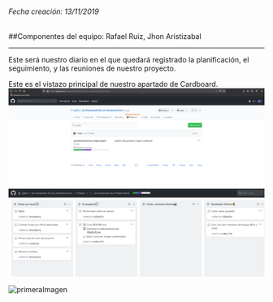 ###### Fecha creación: 13/11/2019  
##Componentes del equipo: Rafael Ruiz, Jhon Aristizabal 
___  
    
Este será nuestro diario en el que quedará registrado la planificación, el seguimiento, y las reuniones de nuestro proyecto.  

Este es el vistazo principal de nuestro apartado de Cardboard.
![primeraImagen](imagesREADME/14_11_2019_1.png)  
![primeraImagen](imagesREADME/14_11_2019_2.png)  

![primeraImagen](imagesREADME/changethisforthenameofimage.png)  


